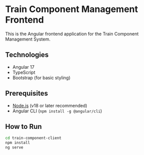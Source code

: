 # Train Component Management Frontend

This is the Angular frontend application for the Train Component Management System.

## Technologies
- Angular 17
- TypeScript
- Bootstrap (for basic styling)

## Prerequisites
- [Node.js](https://nodejs.org/) (v18 or later recommended)
- Angular CLI (`npm install -g @angular/cli`)

## How to Run

```bash
cd train-component-client
npm install
ng serve
